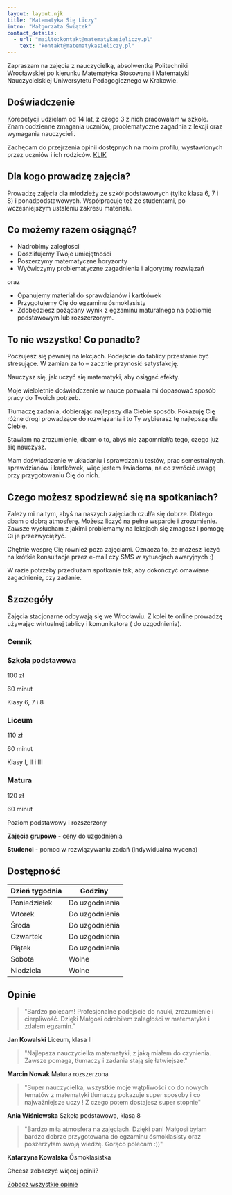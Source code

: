 ```yaml
---
layout: layout.njk
title: "Matematyka Się Liczy"
intro: "Małgorzata Świątek"
contact_details:
  - url: "mailto:kontakt@matematykasieliczy.pl"
    text: "kontakt@matematykasieliczy.pl"
---
```

Zapraszam na zajęcia z nauczycielką, absolwentką Politechniki Wrocławskiej po kierunku Matematyka Stosowana i Matematyki Nauczycielskiej Uniwersytetu Pedagogicznego w Krakowie.

## Doświadczenie

Korepetycji udzielam od 14 lat, z czego 3 z nich pracowałam w szkole. Znam codzienne zmagania uczniów, problematyczne zagadnia z lekcji oraz wymagania nauczycieli.

Zachęcam do przejrzenia opinii dostępnych na moim profilu, wystawionych przez uczniów i ich rodziców. [KLIK](https://www.e-korepetycje.net/malgorzata-swiatek/matematyka#opinie)

## Dla kogo prowadzę zajęcia?

Prowadzę zajęcia dla młodzieży ze szkół podstawowych (tylko klasa 6, 7 i 8) i ponadpodstawowych. Współpracuję też ze studentami, po wcześniejszym ustaleniu zakresu materiału.

## Co możemy razem osiągnąć?

- Nadrobimy zaległości
- Doszlifujemy Twoje umiejętności
- Poszerzymy matematyczne horyzonty
- Wyćwiczymy problematyczne zagadnienia i algorytmy rozwiązań

oraz

- Opanujemy materiał do sprawdzianów i kartkówek
- Przygotujemy Cię do egzaminu ósmoklasisty
- Zdobędziesz pożądany wynik z egzaminu maturalnego na poziomie podstawowym lub rozszerzonym.

## To nie wszystko! Co ponadto?

Poczujesz się pewniej na lekcjach. Podejście do tablicy przestanie być stresujące. W zamian za to – zacznie przynosić satysfakcję.

Nauczysz się, jak uczyć się matematyki, aby osiągać efekty.

Moje wieloletnie doświadczenie w nauce pozwala mi dopasować sposób pracy do Twoich potrzeb.

Tłumaczę zadania, dobierając najlepszy dla Ciebie sposób. Pokazuję Cię różne drogi prowadzące do rozwiązania i to Ty wybierasz tę najlepszą dla Ciebie.

Stawiam na zrozumienie, dbam o to, abyś nie zapomniał/a tego, czego już się nauczysz.

Mam doświadczenie w układaniu i sprawdzaniu testów, prac semestralnych, sprawdzianów i kartkówek, więc jestem świadoma, na co zwrócić uwagę przy przygotowaniu Cię do nich.

## Czego możesz spodziewać się na spotkaniach?

Zależy mi na tym,  abyś na naszych zajęciach czuł/a się dobrze. Dlatego dbam o dobrą atmosferę. Możesz liczyć na pełne wsparcie i zrozumienie. Zawsze wysłucham z jakimi problemamy na lekcjach się zmagasz i pomogę Ci je przezwyciężyć.

Chętnie wesprę Cię również poza zajęciami. Oznacza to, że możesz liczyć na krótkie konsultacje przez e-mail czy SMS w sytuacjach awaryjnych :)

W razie potrzeby przedłużam spotkanie tak, aby dokończyć omawiane zagadnienie, czy zadanie.

## Szczegóły

Zajęcia stacjonarne odbywają się we Wrocławiu. Z kolei te online prowadzę używając wirtualnej tablicy i komunikatora ( do uzgodnienia).

### Cennik

<div class="pricing-grid">
  <div class="pricing-card">
    <h3>Szkoła podstawowa</h3>
    <div class="price">100 zł</div>
    <p>60 minut</p>
    <p>Klasy 6, 7 i 8</p>
  </div>

  <div class="pricing-card">
    <h3>Liceum</h3>
    <div class="price">110 zł</div>
    <p>60 minut</p>
    <p>Klasy I, II i III</p>
  </div>

  <div class="pricing-card">
    <h3>Matura</h3>
    <div class="price">120 zł</div>
    <p>60 minut</p>
    <p>Poziom podstawowy i rozszerzony</p>
  </div>
</div>

<div class="pricing-note">
  <p><strong>Zajęcia grupowe</strong> - ceny do uzgodnienia</p>
  <p><strong>Studenci</strong> - pomoc w rozwiązywaniu zadań (indywidualna wycena)</p>
</div>

## Dostępność

| Dzień tygodnia | Godziny       |
| -------------- | ------------- |
| Poniedziałek   | Do uzgodnienia|
| Wtorek         | Do uzgodnienia|
| Środa          | Do uzgodnienia|
| Czwartek       | Do uzgodnienia|
| Piątek         | Do uzgodnienia|
| Sobota         | Wolne         |
| Niedziela      | Wolne         |

## Opinie

<div class="testimonials-grid">
  <div class="testimonial-card">
    <blockquote>
      "Bardzo polecam! Profesjonalne podejście do nauki, zrozumienie i cierpliwość. Dzięki Małgosi odrobiłem zaległości w matematyke i zdałem egzamin."
    </blockquote>
    <div class="testimonial-author">
      <strong>Jan Kowalski</strong>
      <span>Liceum, klasa II</span>
    </div>
  </div>

  <div class="testimonial-card">
    <blockquote>
      "Najlepsza nauczycielka matematyki, z jaką miałem do czynienia. Zawsze pomaga, tłumaczy i zadania stają się łatwiejsze."
    </blockquote>
    <div class="testimonial-author">
      <strong>Marcin Nowak</strong>
      <span>Matura rozszerzona</span>
    </div>
  </div>

  <div class="testimonial-card">
    <blockquote>
      "Super nauczycielka, wszystkie moje wątpliwości co do nowych tematów z matematyki tłumaczy pokazuje super sposoby i co najważniejsze uczy ! Z czego potem dostajesz super stopnie"
    </blockquote>
    <div class="testimonial-author">
      <strong>Ania Wiśniewska</strong>
      <span>Szkoła podstawowa, klasa 8</span>
    </div>
  </div>

  <div class="testimonial-card">
    <blockquote>
      "Bardzo miła atmosfera na zajęciach. Dzięki pani Małgosi byłam bardzo dobrze przygotowana do egzaminu ósmoklasisty oraz poszerzyłam swoją wiedzę. Gorąco polecam :))"
    </blockquote>
    <div class="testimonial-author">
      <strong>Katarzyna Kowalska</strong>
      <span>Ósmoklasistka</span>
    </div>
  </div>
</div>

<div class="testimonials-cta">
  <p>Chcesz zobaczyć więcej opinii?</p>
  <a href="https://www.e-korepetycje.net/malgorzata-swiatek/matematyka#opinie" class="cta-button">Zobacz wszystkie opinie</a>
</div>
